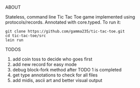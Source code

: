 ABOUT

Stateless, command line Tic Tac Toe game implemented using protocols/records. Annotated with core.typed.     To run it:

    git clone https://github.com/gamma235/tic-tac-toe.git
    cd tic-tac-toe/src
    lein run

TODOS

1. add coin toss to decide who goes first
2. add new record for easy mode
3. debug block-fork method after TODO 1 is completed
4. get type annotations to check for all files
5. add midis, ascii art and better visual output
